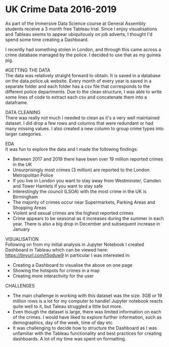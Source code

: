 # UK Crime Data 2016-2019

As part of the Immersive Data Science course at General Assembly students receive a 3 month free Tableau trial. Since I enjoy visualisations and Tableau seems to appear ubiquitously on job adverts, I thought I'd spend some time creating a Dashboard.

I recently had something stolen in London, and through this came across a crime database managed by the police. I decided to use that as my guinea pig.

#GETTING THE DATA <br/>
The data was relatively straight forward to obtain. It is saved in a database on the data.police.uk website. Every month of every year is saved in a separate folder and each folder has a csv file that corresponds to the different police departments. Due to the clean structure, I was able to write some lines of code to extract each csv and concatenate them into a dataframe.

DATA CLEANING<br/>
There was really not much I needed to clean as it's a very well maintained dataset. I did drop a few rows and columns that were redundant or had many missing values. I also created a new column to group crime types into larger categories.

EDA<br/>
It was fun to explore the data and I made the following findings:
- Between 2017 and 2019 there have been over 19 million reported crimes in the UK
- Unsurprisingly most crimes (3 million) are reported to the London Metropolitan Police
- If you live in London you want to stay away from Westminster, Camden and Tower Hamlets if you want to stay safe
- Interestingly the council (LSOA) with the most crime in the UK is Birmingham
- The majority of crimes occur near Supermarkets, Parking Areas and Shopping Areas
- Violent and sexual crimes are the highest reported crimes
- Crime appears to be seasonal as it increases during the summer in each year. There is also a big drop in December and subsequent increase in January

VISUALISATION<br/>
Following on from my initial analysis in Jupyter Notebook I created Dashboard in Tableau which can be viewed here: https://tinyurl.com/t5oduw9
In particular I was interested in:
- Creating a Dashboard to visualise the above on one page
- Showing the hotspots for crimes in a map
- Creating more interactivity for the user

CHALLENGES<br/>
- The main challenge in working with this dataset was the size. 3GB or 19 million rows is a lot for my computer to handle! Jupyter notebook reacts quite well to it, but Taleau struggled a little but more.
- Even though the dataset is large, there was limited information on each of the crimes. I would have liked to explore further information, such as demographics, day of the week, time of day etc.
- It was challenging to decide how to structure the Dashboard as I was unfamiliar with the Tableau functionality and best practices for creating dashboards. A lot of my time was spent on formatting.
